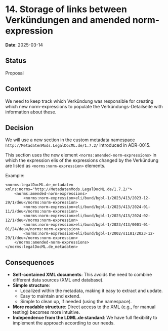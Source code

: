 # 14. Storage of links between Verkündungen and amended norm-expression

**Date**: 2025-03-14

## Status

Proposal

## Context

We need to keep track which Verkündung was responsible for creating which new norm-expressions to populate the
Verkündungs-Detailseite with information about these.

## Decision

We will use a new section in the custom metadata namespace `http://MetadatenMods.LegalDocML.de/1.7.2/` introduced in
ADR-0015.

This section uses the new element `<norms:amended-norm-expressions>` in which the expression elis of the expressions
changed by the Verkündung are listed as `<norms:norm-expression>` elements.

Example:
```
<norms:legalDocML.de_metadaten xmlns:norms="http://MetadatenMods.LegalDocML.de/1.7.2/">
    <norms:amended-norm-expressions>
        <norms:norm-expression>eli/bund/bgbl-1/2023/413/2023-12-29/1/deu</norms:norm-expression>
        <norms:norm-expression>eli/bund/bgbl-1/2023/413/2024-01-11/2/deu</norms:norm-expression>
        <norms:norm-expression>eli/bund/bgbl-1/2023/413/2024-02-12/1/deu</norms:norm-expression>
        <norms:norm-expression>eli/bund/bgbl-1/2023/413/0001-01-01/24/deu</norms:norm-expression>
        <norms:norm-expression>eli/bund/bgbl-1/2002/s1181/2023-12-29/1/deu</norms:norm-expression>
    </norms:amended-norm-expressions>
</norms:legalDocML.de_metadaten>
```

## Consequences

- **Self-contained XML documents**: This avoids the need to combine different data sources (XML and database).
- **Simple structure**:
  - Localized within the metadata, making it easy to extract and update.
  - Easy to maintain and extend.
  - Simple to clean up, if needed (using the namespace).
- **More readable structure**: Direct access to the XML (e.g., for manual testing) becomes more intuitive.
- **Independence from the LDML.de standard**: We have full flexibility to implement the approach according to our needs.

